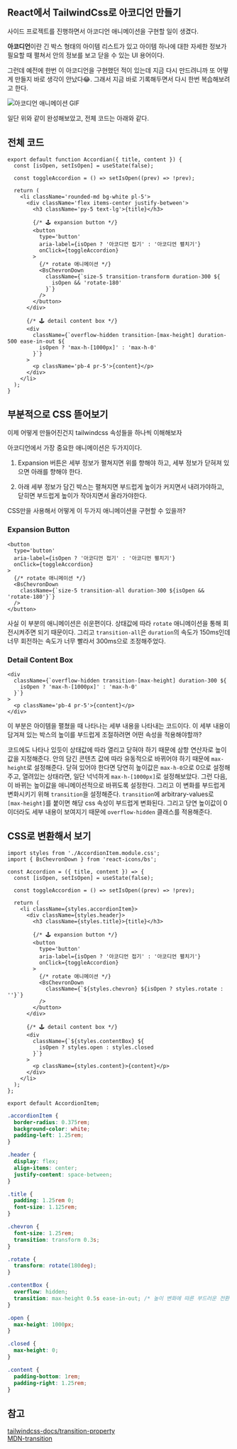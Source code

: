 ## React에서 TailwindCss로 아코디언 만들기

사이드 프로젝트를 진행하면서 아코디언 애니메이션을 구현할 일이 생겼다.

**아코디언**이란 긴 박스 형태의 아이템 리스트가 있고 아이템 하나에 대한 자세한 정보가 필요할 때 펼쳐서 안의 정보를 보고 닫을 수 있는 UI 용어이다.

그런데 예전에 한번 이 아코디언을 구현했던 적이 있는데 지금 다시 만드려니까 또 어떻게 만들지 바로 생각이 안났다😂. 그래서 지금 바로 기록해두면서 다시 한번 복습해보려고 한다.

![아코디언 애니메이션 GIF](/public/images/tailwindcss/create-accordion-animation-with-tailwindcss/accordion-animation-with-tailwindcss.gif)

일단 위와 같이 완성해보았고, 전체 코드는 아래와 같다.

## 전체 코드

```tsx:Accordian.tsx
export default function Accordian({ title, content }) {
  const [isOpen, setIsOpen] = useState(false);

  const toggleAccordion = () => setIsOpen((prev) => !prev);

  return (
    <li className='rounded-md bg-white pl-5'>
      <div className='flex items-center justify-between'>
        <h3 className='py-5 text-lg'>{title}</h3>

        {/* 🕹️ expansion button */}
        <button
          type='button'
          aria-label={isOpen ? '아코디언 접기' : '아코디언 펼치기'}
          onClick={toggleAccordion}
        >
          {/* rotate 애니메이션 */}
          <BsChevronDown
            className={`size-5 transition-transform duration-300 ${
              isOpen && 'rotate-180'
            }`}
          />
        </button>
      </div>

      {/* 🕹️ detail content box */}
      <div
        className={`overflow-hidden transition-[max-height] duration-500 ease-in-out ${
          isOpen ? 'max-h-[1000px]' : 'max-h-0'
        }`}
      >
        <p className='pb-4 pr-5'>{content}</p>
      </div>
    </li>
  );
}
```

## 부분적으로 CSS 뜯어보기

이제 어떻게 만들어진건지 tailwindcss 속성들을 하나씩 이해해보자

아코디언에서 가장 중요한 애니메이션은 두가지이다.

1. Expansion 버튼은 세부 정보가 펼쳐지면 위를 향해야 하고, 세부 정보가 닫혀져 있으면 아래를 향해야 한다.

2. 아래 세부 정보가 담긴 박스는 펼쳐지면 부드럽게 높이가 커지면서 내려가야하고, 닫히면 부드럽게 높이가 작아지면서 올라가야한다.

CSS만을 사용해서 어떻게 이 두가지 애니메이션을 구현할 수 있을까?

### Expansion Button

```tsx
<button
  type='button'
  aria-label={isOpen ? '아코디언 접기' : '아코디언 펼치기'}
  onClick={toggleAccordion}
>
  {/* rotate 애니메이션 */}
  <BsChevronDown
    className={`size-5 transition-all duration-300 ${isOpen && 'rotate-180'}`}
  />
</button>
```

사실 이 부분의 애니메이션은 쉬운편이다. 상태값에 따라 `rotate` 애니메이션을 통해 회전시켜주면 되기 때문이다. 그리고 `transition-all`은 `duration`의 속도가 150ms인데 너무 회전하는 속도가 너무 빨라서 300ms으로 조정해주었다.

### Detail Content Box

```tsx
<div
  className={`overflow-hidden transition-[max-height] duration-300 ${
    isOpen ? 'max-h-[1000px]' : 'max-h-0'
  }`}
>
  <p className='pb-4 pr-5'>{content}</p>
</div>
```

이 부분은 아이템을 펼쳤을 때 나타나는 세부 내용을 나타내는 코드이다. 이 세부 내용이 담겨져 있는 박스의 높이를 부드럽게 조절하려면 어떤 속성을 적용해야할까?

코드에도 나타나 있듯이 상태값에 따라 열리고 닫혀야 하기 때문에 삼항 연산자로 높이값을 지정해준다. 안의 담긴 콘텐츠 값에 따라 유동적으로 바뀌어야 하기 때문에 `max-height`로 설정해준다. 닫혀 있어야 한다면 당연히 높이값은 `max-h-0`으로 0으로 설정해주고, 열려있는 상태라면, 일단 넉넉하게 `max-h-[1000px]`로 설정해보았다. 그런 다음, 이 바뀌는 높이값을 애니메이션적으로 바뀌도록 설정한다. 그리고 이 변화를 부드럽게 변화시키기 위해 `transition`을 설정해준다. `transition`에 arbitrary-values로 `[max-height]`를 붙이면 해당 css 속성이 부드럽게 변화된다. 그리고 당연 높이값이 0이더라도 세부 내용이 보여지기 때문에 `overflow-hidden` 클래스를 적용해준다.

## CSS로 변환해서 보기

```tsx:Accordion.tsx
import styles from './AccordionItem.module.css';
import { BsChevronDown } from 'react-icons/bs';

const Accordion = ({ title, content }) => {
  const [isOpen, setIsOpen] = useState(false);

  const toggleAccordion = () => setIsOpen((prev) => !prev);

  return (
    <li className={styles.accordionItem}>
      <div className={styles.header}>
        <h3 className={styles.title}>{title}</h3>

        {/* 🕹️ expansion button */}
        <button
          type='button'
          aria-label={isOpen ? '아코디언 접기' : '아코디언 펼치기'}
          onClick={toggleAccordion}
        >
          {/* rotate 애니메이션 */}
          <BsChevronDown
            className={`${styles.chevron} ${isOpen ? styles.rotate : ''}`}
          />
        </button>
      </div>

      {/* 🕹️ detail content box */}
      <div
        className={`${styles.contentBox} ${
          isOpen ? styles.open : styles.closed
        }`}
      >
        <p className={styles.content}>{content}</p>
      </div>
    </li>
  );
};

export default AccordionItem;
```

```css:AccordionItem.module.css
.accordionItem {
  border-radius: 0.375rem;
  background-color: white;
  padding-left: 1.25rem;
}

.header {
  display: flex;
  align-items: center;
  justify-content: space-between;
}

.title {
  padding: 1.25rem 0;
  font-size: 1.125rem;
}

.chevron {
  font-size: 1.25rem;
  transition: transform 0.3s;
}

.rotate {
  transform: rotate(180deg);
}

.contentBox {
  overflow: hidden;
  transition: max-height 0.5s ease-in-out; /* 높이 변화에 따른 부드러운 전환 애니메이션 적용! */
}

.open {
  max-height: 1000px;
}

.closed {
  max-height: 0;
}

.content {
  padding-bottom: 1rem;
  padding-right: 1.25rem;
}
```

## 참고

[tailwindcss-docs/transition-property](https://tailwindcss.com/docs/transition-property#arbitrary-values)  
[MDN-transition](https://developer.mozilla.org/ko/docs/Web/CSS/transition)
